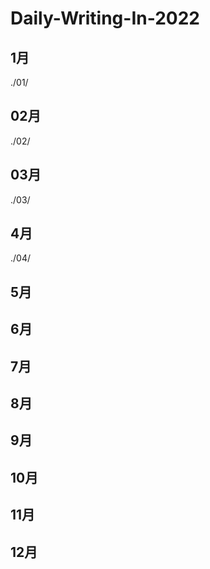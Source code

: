 # Daily-Writing-In-2022

## 1月
./01/

## 02月
./02/

## 03月
./03/

## 4月
./04/

## 5月

## 6月

## 7月

## 8月

## 9月

## 10月

## 11月

## 12月